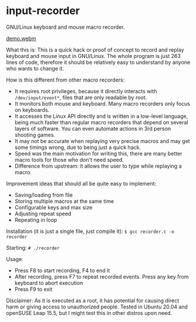 # input-recorder
GNU/Linux keyboard and mouse macro recorder.

[demo.webm](https://github.com/Chirunos/input-recorder/assets/85644671/0df48ed2-0266-481e-8840-b2c0a7e27b12)

What this is:
This is a quick hack or proof of concept to record and replay keyboard and mouse input in GNU/Linux. The whole program is just 263 lines of code, therefore it should be relatively easy to understand by anyone who wants to change it.

How is this different from other macro recorders:
- It requires root privileges, because it directly interacts with `/dev/input/event*`, files that are only readable by root.
- It monitors both mouse and keyboard. Many macro recorders only focus on keyboards.
- It accesses the Linux API directly and is written in a low-level language, being much faster than regular macro recorders that depend on several layers of software. You can even automate actions in 3rd person shooting games.
- It may not be accurate when replaying very precise macros and may get some timings wrong, due to being just a quick hack.
- Speed was the main motivation for writing this, there are many better macro tools for those who don't need speed.
- Difference from upstream: it allows the user to type while replaying a macro.

Improvement ideas that should all be quite easy to implement:
- Saving/loading from file
- Storing multiple macros at the same time
- Configurable keys and max size
- Adjusting repeat speed
- Repeating in loop

Installation (it is just a single file, just compile it): `$ gcc recorder.c -o recorder`

Starting: `# ./recorder`

Usage:
- Press F8 to start recording, F4 to end it
- After recording, press F7 to repeat recorded events. Press any key from keyboard to abort execution
- Press F9 to exit

Disclaimer:
As it is executed as a root, it has potential for causing direct harm or giving access to unauthorized people. Tested in Ubuntu 20.04 and openSUSE Leap 15.5, but I might test this in other distros upon need.
